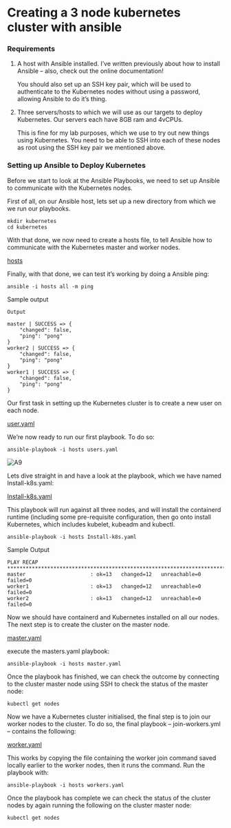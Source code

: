 # Creating a 3 node kubernetes cluster with ansible

### Requirements
1. A host with Ansible installed. I’ve written previously about how to install Ansible – also, check out the online documentation!
   
   You should also set up an SSH key pair, which will be used to authenticate to the Kubernetes nodes without using a password, allowing Ansible to do it’s thing.

2. Three servers/hosts to which we will use as our targets to deploy Kubernetes. Our servers each have 8GB ram and 4vCPUs.

   This is fine for my lab purposes, which we use to try out new things using Kubernetes. You need to be able to SSH into each of these nodes as root using the SSH key pair we mentioned above.

### Setting up Ansible to Deploy Kubernetes
Before we start to look at the Ansible Playbooks, we need to set up Ansible to communicate with the Kubernetes nodes. 

First of all, on our Ansible host, lets set up a new directory from which we we run our playbooks.

```
mkdir kubernetes
cd kubernetes
```

With that done, we now need to create a hosts file, to tell Ansible how to communicate with the Kubernetes master and worker nodes.

[hosts](https://github.com/ssayibu/k8s-cluster-with-ansible/blob/main/hosts)

Finally, with that done, we can test it’s working by doing a Ansible ping:
```
ansible -i hosts all -m ping
```

Sample output
```
Output

master | SUCCESS => {
    "changed": false,
    "ping": "pong"
}
worker2 | SUCCESS => {
    "changed": false,
    "ping": "pong"
}
worker1 | SUCCESS => {
    "changed": false,
    "ping": "pong"
}
```

Our first task in setting up the Kubernetes cluster is to create a new user on each node.

[user.yaml](https://github.com/ssayibu/k8s-cluster-with-ansible/blob/main/users.yaml)

We’re now ready to run our first playbook. To do so:
```
ansible-playbook -i hosts users.yaml
```
![A9](https://github.com/user-attachments/assets/3399c2a4-2291-4236-b696-083a6d341d10)

Lets dive straight in and have a look at the playbook, which we have named Install-k8s.yaml:

[Install-k8s.yaml](https://github.com/ssayibu/k8s-cluster-with-ansible/blob/main/Install-k8s.yaml)

This playbook will run against all three nodes, and will install the containerd runtime (including some pre-requisite configuration, then go onto install Kubernetes, which includes kubelet, kubeadm and kubectl.
```
ansible-playbook -i hosts Install-k8s.yaml
```
Sample Output
```
PLAY RECAP ****************************************************************************
master                     : ok=13   changed=12   unreachable=0    failed=0
worker1                    : ok=13   changed=12   unreachable=0    failed=0
worker2                    : ok=13   changed=12   unreachable=0    failed=0
```

Now we should have containerd and Kubernetes installed on all our nodes. The next step is to create the cluster on the master node.

[master.yaml](https://github.com/ssayibu/k8s-cluster-with-ansible/blob/main/master.yaml)

execute the masters.yaml playbook:
```
ansible-playbook -i hosts master.yaml
```

Once the playbook has finished, we can check the outcome by connecting to the cluster master node using SSH to check the status of the master node:
```
kubectl get nodes
```

Now we have a Kubernetes cluster initialised, the final step is to join our worker nodes to the cluster. To do so, the final playbook – join-workers.yml – contains the following:

[worker.yaml](https://github.com/ssayibu/k8s-cluster-with-ansible/blob/main/worker.yaml)

This works by copying the file containing the worker join command saved locally earlier to the worker nodes, then it runs the command. Run the playbook with:
```
ansible-playbook -i hosts workers.yaml
```

Once the playbook has complete we can check the status of the cluster nodes by again running the following on the cluster master node:
```
kubectl get nodes
```
